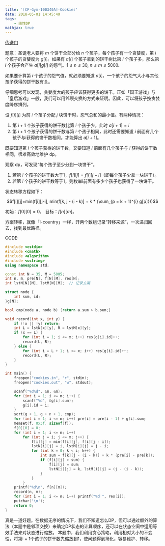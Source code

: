 ```yaml
---
title: '[CF-Gym-100340A]-Cookies'
date: 2018-05-01 14:45:40
tags:
    - 线性DP
mathjax: true
---
```


[传送门](https://vjudge.net/problem/Gym-100340A)

题意：圣诞老人要将 $m$ 个饼干全部分给 $n$ 个孩子，每个孩子有一个贪婪度，第 $i$ 个孩子的贪婪度为 $g[i]$。如果有 $a[i]$ 个孩子拿到的饼干树比第 $i$ 个孩子多，那么第 $i$ 个孩子会产生 $a[i]g[i]$ 的怨气。$1 \leq n \leq 30$, $n \leq m \leq 5000$.

如果要计算第 $i$ 个孩子的怨气值，就必须要知道 $a[i]$。一个孩子的怨气大小与其他孩子获得的饼干数有关。

仔细思考可以发现，贪婪度大的孩子应该获得更多的饼干。正如「国王游戏」与「皇后游戏」一般，我们可以用邻项交换的方式来证明。因此，可以将孩子按贪婪度降序排列。

设 $f[i][j]$ 为前 $i$ 个孩子分配 $j$ 块饼干时，怨气总和的最小值。有两种情况：
1. 第 $i + 1$ 个孩子获得的饼干数比第 $i$ 个孩子少，此时 $a[i + 1] = i$
2. 第 $i + 1$ 个孩子获得的饼干数与第 $i$ 个孩子相同，此时还需要知道 $i$ 前面有几个孩子与i获得的饼干数相同，才能算出 $a[i + 1]$。

既要知道第 $i$ 个孩子获得的饼干数，又要知道 $i$ 前面有几个孩子与 $i$ 获得的饼干数相同，很难高效地维护 dp。

观察 dp，可发现“每个孩子至少分到一块饼干”。
1. 若第 $i$ 个孩子的饼干数大于$1$，$f[i][j] = f[i][j - i]$（即每个孩子少拿一块饼干）。
2. 若第 $i$ 个孩子的饼干数等于$1$，则枚举i前面有多少个孩子也获得了一块饼干。

状态转移方程如下：

$$f[i][j]=min(f[i][j-i], min(f[k, j - (i - k)] + k * {\sum_{p = k + 1}^{i} g[p]}))$$

初始：$f[0][0] = 0$， 目标：$f[n][m]$。

方案转移，就像「I-country」一样，开两个数组记录“转移来源”，一次递归回去，找到最优路径。

CODE:
``` c++
#include <cstdio>
#include <cmath>
#include <algorithm>
#include <cstring>
using namespace std;

const int N = 35, M = 5005;
int n, m, pre[N], f[N][M], res[N];
int lstN[N][M], lstM[N][M];  // 记录方案

struct node {
    int sum, id;
}g[N];

bool cmp(node a, node b) {return a.sum > b.sum;}

void record(int x, int y) {
    if (!x || !y) return;
    int L = lstN[x][y], R = lstM[x][y];
    if (x == L) {
        for (int i = 1; i <= x; i++) res[g[i].id]++;
        record(L, R);
    } else {
        for (int i = L + 1; i <= x; i++) res[g[i].id]++;
        record(L, R);
    }
}

int main() {
    freopen("cookies.in", "r", stdin);
    freopen("cookies.out", "w", stdout);

    scanf("%d%d", &n, &m);
    for (int i = 1; i <= n; i++) {
        scanf("%d", &g[i].sum);
        g[i].id = i;
    }
    sort(g + 1, g + n + 1, cmp);
    for (int i = 1; i <= n; i++) pre[i] = pre[i - 1] + g[i].sum;
    memset(f, 0x3f, sizeof(f));
    f[0][0] = 0;
    for (int i = 1; i <= n; i++)
        for (int j = i; j <= m; j++) {
            f[i][j] = min(f[i][j], f[i][j - i]);
            lstN[i][j] = i, lstM[i][j] = j - i;
            for (int k = 0; k < i; k++) {
                int sum = f[k][j - (i - k)] + k * (pre[i] - pre[k]);
                if (f[i][j] > sum) {
                    f[i][j] = sum;
                    lstN[i][j] = k, lstM[i][j] = (j - (i - k));
                }
            }
        }
    printf("%d\n", f[n][m]);
    record(n, m);
    for (int i = 1; i <= n; i++) printf("%d ", res[i]);
    putchar('\n');
    return 0;
}
```

真是一道好题。在数据无序的情况下，我们不知道怎么DP，但可以通过额外的算法（本题中是邻项交换）来确定DP状态的计算顺序，还可以在状态空间中运用等效手法来对状态进行缩放。
本题中，我们利用贪心策略，利用相对大小的不变性，将第i + 1个孩子的饼干数先缩放到1，使问题得到简化，容易维护、转移。